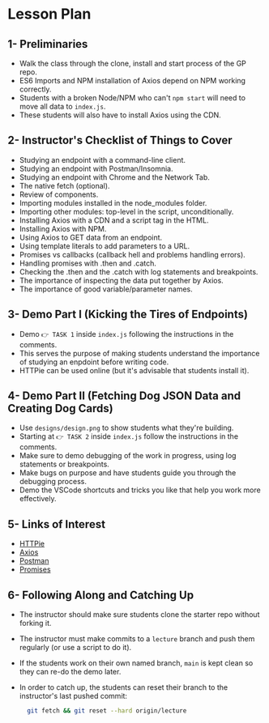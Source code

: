 # Lesson Plan

## 1- Preliminaries

* Walk the class through the clone, install and start process of the GP repo.
* ES6 Imports and NPM installation of Axios depend on NPM working correctly.
* Students with a broken Node/NPM who can't `npm start` will need to move all data to `index.js`.
* These students will also have to install Axios using the CDN.

## 2- Instructor's Checklist of Things to Cover

* Studying an endpoint with a command-line client.
* Studying an endpoint with Postman/Insomnia.
* Studying an endpoint with Chrome and the Network Tab.
* The native fetch (optional).
* Review of components.
* Importing modules installed in the node_modules folder.
* Importing other modules: top-level in the script, unconditionally.
* Installing Axios with a CDN and a script tag in the HTML.
* Installing Axios with NPM.
* Using Axios to GET data from an endpoint.
* Using template literals to add parameters to a URL.
* Promises vs callbacks (callback hell and problems handling errors).
* Handling promises with .then and .catch.
* Checking the .then and the .catch with log statements and breakpoints.
* The importance of inspecting the data put together by Axios.
* The importance of good variable/parameter names.

## 3- Demo Part I (Kicking the Tires of Endpoints)

* Demo `👉 TASK 1` inside `index.js` following the instructions in the comments.
* This serves the purpose of making students understand the importance of studying an enpdoint before writing code.
* HTTPie can be used online (but it's advisable that students install it).

## 4- Demo Part II (Fetching Dog JSON Data and Creating Dog Cards)

* Use `designs/design.png` to show students what they're building.
* Starting at `👉 TASK 2` inside `index.js` follow the instructions in the comments.
* Make sure to demo debugging of the work in progress, using log statements or breakpoints.
* Make bugs on purpose and have students guide you through the debugging process.
* Demo the VSCode shortcuts and tricks you like that help you work more effectively.

## 5- Links of Interest

* [HTTPie](https://httpie.org/run)
* [Axios](https://github.com/axios/axios)
* [Postman](https://www.postman.com/downloads/)
* [Promises](http://jamesknelson.com/grokking-es6-promises-the-four-functions-you-need-to-avoid-callback-hell/)

## 6- Following Along and Catching Up

* The instructor should make sure students clone the starter repo without forking it.
* The instructor must make commits to a `lecture` branch and push them regularly (or use a script to do it).
* If the students work on their own named branch, `main` is kept clean so they can re-do the demo later.
* In order to catch up, the students can reset their branch to the instructor's last pushed commit:

  ```bash
    git fetch && git reset --hard origin/lecture
  ```

